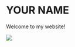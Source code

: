 <html>
 
<body>
  <h1>YOUR NAME</h1>
  <p>Welcome to my website!</p>
  <img src="https://www.rd.com/list/cat-pictures/" />
</body>
 
</html>
